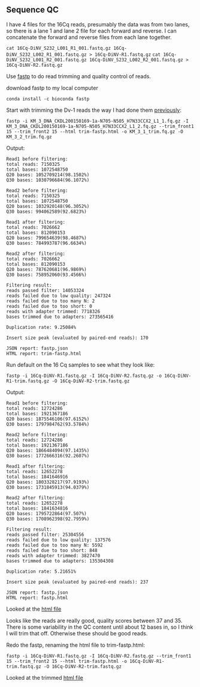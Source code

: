 
## Sequence QC

I have 4 files for the 16Cq reads, presumably the data was from two lanes, so there is a lane 1 and lane 2 file for each forward and reverse. I can concatenate the forward and reverse files from each lane together. 

`cat 16Cq-DiNV_S232_L001_R1_001.fastq.gz 16Cq-DiNV_S232_L002_R1_001.fastq.gz > 16Cq-DiNV-R1.fastq.gz`
`cat 16Cq-DiNV_S232_L001_R2_001.fastq.gz 16Cq-DiNV_S232_L002_R2_001.fastq.gz > 16Cq-DiNV-R2.fastq.gz`

Use [fastp](https://github.com/OpenGene/fastp) to do read trimming and quality control of reads. 

download fastp to my local computer 

`conda install -c bioconda fastp`

Start with trimming the Dv-1 reads the way I had done them [previously](https://github.com/meschedl/DiNV-Dv1-Genome-Integration/blob/main/Data_QC/copy-data-and-fastp.md):

`fastp -i KM_3_DNA_CKDL200150169-1a-N705-N505_H7N33CCX2_L1_1.fq.gz -I KM_3_DNA_CKDL200150169-1a-N705-N505_H7N33CCX2_L1_2.fq.gz --trim_front1 15 --trim_front2 15 --html trim-fastp.html -o KM_3_1_trim.fq.gz -O KM_3_2_trim.fq.gz`

Output:

```
Read1 before filtering:
total reads: 7150325
total bases: 1072548750
Q20 bases: 1052709214(98.1502%)
Q30 bases: 1030796684(96.1072%)

Read2 before filtering:
total reads: 7150325
total bases: 1072548750
Q20 bases: 1032920148(96.3052%)
Q30 bases: 994062589(92.6823%)

Read1 after filtering:
total reads: 7026662
total bases: 812090153
Q20 bases: 799654639(98.4687%)
Q30 bases: 784993787(96.6634%)

Read2 after filtering:
total reads: 7026662
total bases: 812090153
Q20 bases: 787620681(96.9869%)
Q30 bases: 758952060(93.4566%)

Filtering result:
reads passed filter: 14053324
reads failed due to low quality: 247324
reads failed due to too many N: 2
reads failed due to too short: 0
reads with adapter trimmed: 7718326
bases trimmed due to adapters: 273565416

Duplication rate: 9.25084%

Insert size peak (evaluated by paired-end reads): 170

JSON report: fastp.json
HTML report: trim-fastp.html
```

Run default on the 16 Cq samples to see what they look like:

`fastp -i 16Cq-DiNV-R1.fastq.gz -I 16Cq-DiNV-R2.fastq.gz -o 16Cq-DiNV-R1-trim.fastq.gz -O 16Cq-DiNV-R2-trim.fastq.gz`

Output:

```
Read1 before filtering:
total reads: 12724286
total bases: 1921367186
Q20 bases: 1875546106(97.6152%)
Q30 bases: 1797984762(93.5784%)

Read2 before filtering:
total reads: 12724286
total bases: 1921367186
Q20 bases: 1866484094(97.1435%)
Q30 bases: 1772666316(92.2607%)

Read1 after filtering:
total reads: 12652278
total bases: 1841646916
Q20 bases: 1803328217(97.9193%)
Q30 bases: 1731845913(94.0379%)

Read2 after filtering:
total reads: 12652278
total bases: 1841634816
Q20 bases: 1795722864(97.507%)
Q30 bases: 1708962398(92.7959%)

Filtering result:
reads passed filter: 25304556
reads failed due to low quality: 137576
reads failed due to too many N: 5592
reads failed due to too short: 848
reads with adapter trimmed: 3827470
bases trimmed due to adapters: 135304308

Duplication rate: 5.21651%

Insert size peak (evaluated by paired-end reads): 237

JSON report: fastp.json
HTML report: fastp.html
```
Looked at the [html file](https://rawcdn.githack.com/meschedl/Unckless_Lab_Resources/52a94bf0ec8492fff02477e41735d059fb35c784/16-Cq-Virus-Sequence-Analysis/fastp.html)

Looks like the reads are really good, quality scores between 37 and 35. There is some variability in the QC content until about 12 bases in, so I think I will trim that off. Otherwise these should be good reads. 

Redo the fastp, renaming the html file to trim-fastp.html:

`fastp -i 16Cq-DiNV-R1.fastq.gz -I 16Cq-DiNV-R2.fastq.gz --trim_front1 15 --trim_front2 15 --html trim-fastp.html -o 16Cq-DiNV-R1-trim.fastq.gz -O 16Cq-DiNV-R2-trim.fastq.gz`

Looked at the trimmed [html file](https://rawcdn.githack.com/meschedl/Unckless_Lab_Resources/52a94bf0ec8492fff02477e41735d059fb35c784/16-Cq-Virus-Sequence-Analysis/trim-fastp.html)




